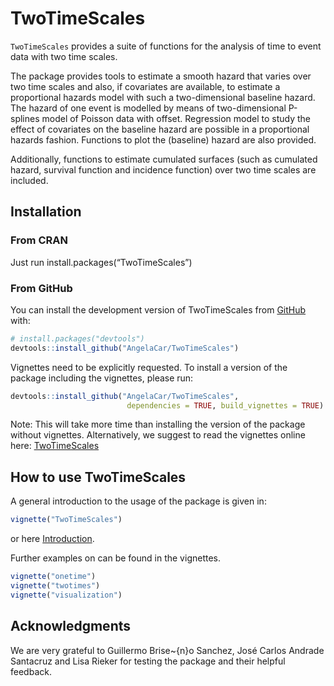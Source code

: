 
<!-- README.md is generated from README.Rmd. Please edit that file -->

# TwoTimeScales

<!-- badges: start -->
<!-- badges: end -->

`TwoTimeScales` provides a suite of functions for the analysis of time
to event data with two time scales.

The package provides tools to estimate a smooth hazard that varies over
two time scales and also, if covariates are available, to estimate a
proportional hazards model with such a two-dimensional baseline hazard.
The hazard of one event is modelled by means of two-dimensional
P-splines model of Poisson data with offset. Regression model to study
the effect of covariates on the baseline hazard are possible in a
proportional hazards fashion. Functions to plot the (baseline) hazard
are also provided.

Additionally, functions to estimate cumulated surfaces (such as
cumulated hazard, survival function and incidence function) over two
time scales are included.

## Installation

### From CRAN

Just run install.packages(“TwoTimeScales”)

### From GitHub

You can install the development version of TwoTimeScales from
[GitHub](https://github.com/) with:

``` r
# install.packages("devtools")
devtools::install_github("AngelaCar/TwoTimeScales")
```

Vignettes need to be explicitly requested. To install a version of the
package including the vignettes, please run:

``` r
devtools::install_github("AngelaCar/TwoTimeScales",
                          dependencies = TRUE, build_vignettes = TRUE)
```

Note: This will take more time than installing the version of the
package without vignettes. Alternatively, we suggest to read the
vignettes online here:
[TwoTimeScales](https://angelacar.github.io/TwoTimeScales/)

## How to use TwoTimeScales

A general introduction to the usage of the package is given in:

``` r
vignette("TwoTimeScales")
```

or here
[Introduction](https://angelacar.github.io/TwoTimeScales/articles/TwoTimeScales.html).

Further examples on can be found in the vignettes.

``` r
vignette("onetime")
vignette("twotimes")
vignette("visualization")
```

## Acknowledgments

We are very grateful to Guillermo Brise~{n}o Sanchez, José Carlos
Andrade Santacruz and Lisa Rieker for testing the package and their
helpful feedback.
